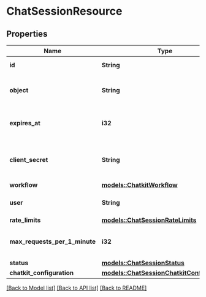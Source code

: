 # ChatSessionResource

## Properties

Name | Type | Description | Notes
------------ | ------------- | ------------- | -------------
**id** | **String** | Identifier for the ChatKit session. | 
**object** | **String** | Type discriminator that is always `chatkit.session`. | 
**expires_at** | **i32** | Unix timestamp (in seconds) for when the session expires. | 
**client_secret** | **String** | Ephemeral client secret that authenticates session requests. | 
**workflow** | [**models::ChatkitWorkflow**](ChatkitWorkflow.md) |  | 
**user** | **String** | User identifier associated with the session. | 
**rate_limits** | [**models::ChatSessionRateLimits**](ChatSessionRateLimits.md) |  | 
**max_requests_per_1_minute** | **i32** | Convenience copy of the per-minute request limit. | 
**status** | [**models::ChatSessionStatus**](ChatSessionStatus.md) |  | 
**chatkit_configuration** | [**models::ChatSessionChatkitConfiguration**](ChatSessionChatkitConfiguration.md) |  | 

[[Back to Model list]](../README.md#documentation-for-models) [[Back to API list]](../README.md#documentation-for-api-endpoints) [[Back to README]](../README.md)


